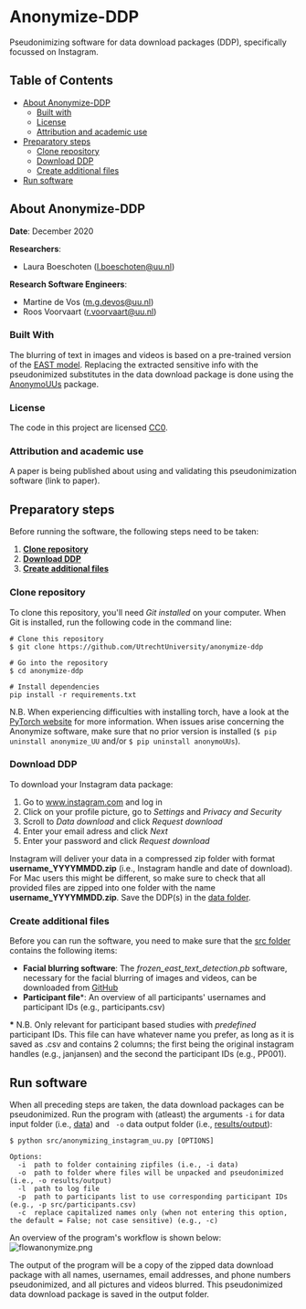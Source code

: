 # Anonymize-DDP

Pseudonimizing software for data download packages (DDP), specifically focussed on Instagram.

## Table of Contents
* [About Anonymize-DDP](#about-anonymize-ddp)
  * [Built with](#built-with)
  * [License](#license)
  * [Attribution and academic use](#attribution-and-academic-use)
* [Preparatory steps](#preparatory-steps)
  * [Clone repository](#clone-repository)
  * [Download DDP](#download-ddp)
  * [Create additional files](#create-additional-files)
* [Run software](#run-software)
  
## About Anonymize-DDP
**Date**: December 2020

**Researchers**:
* Laura Boeschoten (l.boeschoten@uu.nl)

**Research Software Engineers**:
* Martine de Vos (m.g.devos@uu.nl)
* Roos Voorvaart (r.voorvaart@uu.nl)

### Built With

The blurring of text in images and videos is based on a pre-trained version of the [EAST model](https://github.com/argman/EAST). Replacing the extracted sensitive info with the pseudonimized substitutes in the data download package is done using the [AnonymoUUs](https://github.com/UtrechtUniversity/anonymouus) package.

### License

The code in this project are licensed [CC0](LICENSE.md).

### Attribution and academic use

A paper is being published about using and validating this pseudonimization software (link to paper).

## Preparatory steps

Before running the software, the following steps need to be taken:

1. **[Clone repository](#clone-repository)**
2. **[Download DDP](#download-ddp)**
3. **[Create additional files](#create-additional-files)**

### Clone repository

To clone this repository, you'll need *Git installed* on your computer. When Git is installed, run the following code in the command line:

```
# Clone this repository
$ git clone https://github.com/UtrechtUniversity/anonymize-ddp

# Go into the repository
$ cd anonymize-ddp

# Install dependencies
pip install -r requirements.txt
```
N.B. When experiencing difficulties with installing torch, have a look at the [PyTorch website](https://pytorch.org/) for more information. When issues arise concerning the Anonymize software, make sure that no prior version is installed (```$ pip uninstall anonymize_UU``` and/or ```$ pip uninstall anonymoUUs```).

### Download DDP

To download your Instagram data package:

1. Go to www.instagram.com and log in
2. Click on your profile picture, go to *Settings* and *Privacy and Security*
3. Scroll to *Data download* and click *Request download*
4. Enter your email adress and click *Next*
5. Enter your password and click *Request download*

Instagram will deliver your data in a compressed zip folder with format **username_YYYYMMDD.zip** (i.e., Instagram handle and date of download). For Mac users this might be different, so make sure to check that all provided files are zipped into one folder with the name **username_YYYYMMDD.zip**. Save the DDP(s) in the [data folder](/data).

### Create additional files

Before you can run the software, you need to make sure that the [src folder](/src) contains the following items:
* **Facial blurring software**: The *frozen_east_text_detection.pb* software, necessary for the facial blurring of images and videos, can be downloaded from [GitHub](https://github.com/oyyd/frozen_east_text_detection.pb) 
* **Participant file**\*: An overview of all participants' usernames and participant IDs (e.g., participants.csv)

**\*** N.B. Only relevant for participant based studies with *predefined* participant IDs. This file can have whatever name you prefer, as long as it is saved as .csv and contains 2 columns; the first being the original instagram handles (e.g., janjansen) and the second the participant IDs (e.g., PP001).

## Run software

When all preceding steps are taken, the data download packages can be pseudonimized. Run the program with (atleast) the arguments `-i` for data input folder (i.e., [data](\data)) and ` -o` data output folder (i.e., [results/output](/results/output)):

```
$ python src/anonymizing_instagram_uu.py [OPTIONS]

Options:
  -i  path to folder containing zipfiles (i.e., -i data)
  -o  path to folder where files will be unpacked and pseudonimized (i.e., -o results/output)
  -l  path to log file
  -p  path to participants list to use corresponding participant IDs (e.g., -p src/participants.csv)
  -c  replace capitalized names only (when not entering this option, the default = False; not case sensitive) (e.g., -c)

```

An overview of the program's workflow is shown below:
![flowanonymize.png](flowanonymize.png)

The output of the program will be a copy of the zipped data download package with all names, usernames, email addresses, and phone numbers pseudonimized, and all pictures and videos blurred. This pseudonimized data download package is saved in the output folder.

